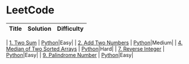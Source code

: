 # LeetCode

| Title | Solution | Difficulty |
| ----- | -------- | ---------- |

| [1. Two Sum](https://leetcode.com/problems/coin-change/) | [Python](./code/python/TwoSum.py)|Easy|
| [2. Add Two Numbers](https://leetcode.com/problems/add-two-numbers/) | [Python](./code/python/AddTwoNumbers.py)|Medium|
| [4. Median of Two Sorted Arrays](https://leetcode.com/problems/median-of-two-sorted-arrays/) | [Python](./code/python/MedianofTwoSortedArrays.py)|Hard|
| [7. Reverse Integer](https://leetcode.com/problems/reverse-integer/) | [Python](./code/python/ReverseInteger.py)|Easy|
| [9. Palindrome Number](https://leetcode.com/problems/palindrome-number/) | [Python](./code/python/PalindromeNumber.py)|Easy|